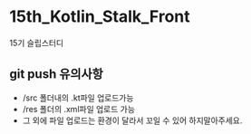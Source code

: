 # 15th_Kotlin_Stalk_Front
15기 슬립스터디


## git push 유의사항
- /src 폴더내의 .kt파일 업로드가능
- /res 폴더의 .xml파일 업로드 가능  
- 그 외에 파일 업로드는 환경이 달라서 꼬일 수 있어 하지말아주세요. 
